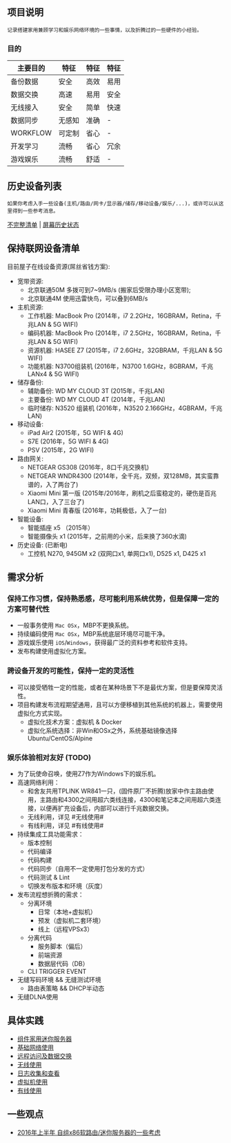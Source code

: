 ## 项目说明

    记录搭建家用兼顾学习和娱乐网络环境的一些事情，以及折腾过的一些硬件的小经验。

### 目的

|主要目的|特征|特征|特征|
|---|---|---|---|
|备份数据|安全|高效|易用|
|数据交换|高速|易用|安全|
|无线接入|安全|简单|快速|
|数据同步|无感知|准确| - |
|WORKFLOW|可定制|省心| - |
|开发学习|流畅|省心|冗余|
|游戏娱乐|流畅|舒适| - |

## 历史设备列表

    如果你考虑入手一些设备(主机/路由/网卡/显示器/储存/移动设备/娱乐/...)，或许可以从这里得到一些参考消息。

[不完整清单](./device-list-history.md) | [屏幕历史状态](./display-history.md)

## 保持联网设备清单

目前屋子在线设备资源(屌丝省钱方案):

- 宽带资源:
    - 北京联通50M   多拨可到7~9MB/s (搬家后受限办理小区宽带);
    - 北京联通4M    使用迅雷快鸟，可以叠到6MB/s
- 主机资源:
    - 工作机器: MacBook Pro (2014年，i7 2.2GHz，16GBRAM，Retina，千兆LAN & 5G WIFI)
    - 编码机器: MacBook Pro (2014年，i7 2.5GHz，16GBRAM，Retina，千兆LAN & 5G WIFI)
    - 资源机器: HASEE Z7    (2015年，i7 2.6GHz，32GBRAM，千兆LAN & 5G WIFI)
    - 功能机器: N3700组装机  (2016年，N3700 1.6GHz，8GBRAM，千兆LANx4 & 5G WIFI)
- 储存备份:
    - 辅助备份: WD MY CLOUD 3T (2015年，千兆LAN)
    - 主要备份: WD MY CLOUD 4T (2014年，千兆LAN)
    - 临时储存: N3520 组装机 (2016年，N3520 2.166GHz，4GBRAM，千兆LAN)
- 移动设备:
    - iPad Air2     (2015年，5G WIFI & 4G)
    - S7E           (2016年，5G WIFI & 4G)
    - PSV           (2015年，2G WIFI)
- 路由网关:
    - NETGEAR GS308     (2016年，8口千兆交换机)
    - NETGEAR WNDR4300  (2014年，全千兆，双频，双128MB，其实蛮靠谱的，入了两台了)
    - Xiaomi Mini 第一版 (2015年/2016年，刷机之后蛮稳定的，硬伤是百兆LAN口，入了三台了)
    - Xiaomi Mini 青春版 (2016年，功耗极低，入了一台)
- 智能设备:
    - 智能插座 x5       （2015年）
    - 智能摄像头 x1      (2015年，之前用的小米，后来换了360水滴)
- 历史设备: (已断电)
    - 工控机 N270, 945GM x2 (双网口x1, 单网口x1), D525 x1, D425 x1

## 需求分析

### 保持工作习惯，保持熟悉感，尽可能利用系统优势，但是保障一定的方案可替代性

- 一般事务使用 `Mac OSx`，MBP不更换系统。
- 持续编码使用 `Mac OSx`，MBP系统底层环境尽可能干净。
- 游戏娱乐使用 `iOS`/`Windows`，获得最广泛的资料参考和软件支持。
- 发布构建使用虚拟化方案。

### 跨设备开发的可能性，保持一定的灵活性

- 可以接受牺牲一定的性能，或者在某种场景下不是最优方案，但是要保障灵活性。
- 项目构建发布流程期望通用，且可以方便移植到其他系统的机器上，需要使用虚拟化方式实现。
    - 虚拟化技术方案：虚拟机 & Docker
    - 虚拟化系统选择：非Win和OSx之外，系统基础镜像选择 Ubuntu/CentOS/Alpine

### 娱乐体验相对友好 (TODO)

- 为了玩使命召唤，使用Z7作为Windows下的娱乐机。
- 高速网络利用：
    - 和舍友共用TPLINK WR841一只，(固件原厂不折腾)放家中作主路由使用，主路由和4300之间用超六类线连接，4300和笔记本之间用超六类连接，以便再扩充设备后，内部可以进行千兆数据交换。
    - 无线利用，详见 #无线使用#
    - 有线利用，详见 #有线使用#
- 持续集成工具功能需求：
    - 版本控制
    - 代码编译
    - 代码构建
    - 代码同步（自用不一定使用打包分发的方式）
    - 代码测试 & Lint
    - 切换发布版本和环境（灰度）
- 发布流程想折腾的需求：
    - 分离环境
        - 日常（本地+虚拟机）
        - 预发（虚拟机二套环境）
        - 线上（远程VPSx3）
    - 分离代码
        - 服务脚本（偏后）
       - 前端资源
       - 数据层代码（DB）
    - CLI TRIGGER EVENT
- 无缝写码环境 && 无缝测试环境
    - 路由表策略 && DHCP半动态
- 无缝DLNA使用

## 具体实践

- [组件家用迷你服务器](./build-mini-home-server.md)
- [基础网络使用](network.md)
- [远程访问及数据交换](remote.md)
- [无线使用](wifi.md)
- [日志收集和查看](log.md)
- [虚拟机使用](vm.md)
- [有线使用](lan.md)

## 一些观点

- [2016年上半年 自组x86软路由/迷你服务器的一些考虑](./think-about-x86-route-2016.md)
